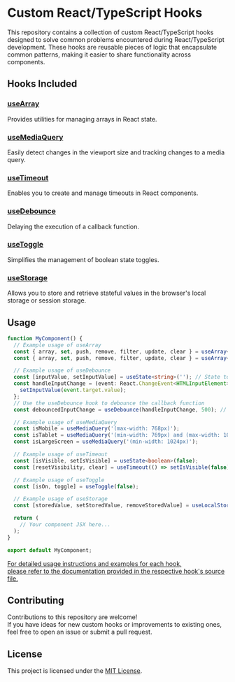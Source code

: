 # Custom React/TypeScript Hooks

This repository contains a collection of custom React/TypeScript hooks designed to solve common problems encountered during React/TypeScript development.
These hooks are reusable pieces of logic that encapsulate common patterns, making it easier to share functionality across components.

## Hooks Included

### [useArray](./src/Hooks/useArray.ts)
Provides utilities for managing arrays in React state.

### [useMediaQuery](./src/Hooks/useMediaQuery.ts)
Easily detect changes in the viewport size and tracking changes to a media query.

### [useTimeout](./src/Hooks/useTimeout.ts)
Enables you to create and manage timeouts in React components.

### [useDebounce](./src/Hooks/useDebounce.ts)
Delaying the execution of a callback function.

### [useToggle](./src/Hooks/useToggle.ts)
Simplifies the management of boolean state toggles.

### [useStorage](./src/Hooks/useStorage.ts)
Allows you to store and retrieve stateful values in the browser's local storage or session storage.

## Usage

```typescript
function MyComponent() {
  // Example usage of useArray
  const { array, set, push, remove, filter, update, clear } = useArray<number>([1, 2, 3, 4, 5, 6]);
  const { array, set, push, remove, filter, update, clear } = useArray<string>(['Hello']);

  // Example usage of useDebounce
  const [inputValue, setInputValue] = useState<string>(''); // State to hold input value
  const handleInputChange = (event: React.ChangeEvent<HTMLInputElement>) => {
    setInputValue(event.target.value);
  };
  // Use the useDebounce hook to debounce the callback function
  const debouncedInputChange = useDebounce(handleInputChange, 500); // Debounce for 500 milliseconds

  // Example usage of useMediaQuery
  const isMobile = useMediaQuery('(max-width: 768px)');
  const isTablet = useMediaQuery('(min-width: 769px) and (max-width: 1024px)');
  const isLargeScreen = useMediaQuery('(min-width: 1024px)');

  // Example usage of useTimeout
  const [isVisible, setIsVisible] = useState<boolean>(false);
  const [resetVisibility, clear] = useTimeout(() => setIsVisible(false), 3000);

  // Example usage of useToggle
  const [isOn, toggle] = useToggle(false);

  // Example usage of useStorage
  const [storedValue, setStoredValue, removeStoredValue] = useLocalStorage<string>(key1, initialValue);

  return (
    // Your component JSX here...
  );
}

export default MyComponent;
```

[For detailed usage instructions and examples for each hook,<br>please refer to the documentation provided in the respective hook's source file.](./src/Hooks)

## Contributing

Contributions to this repository are welcome!<br>
If you have ideas for new custom hooks or improvements to existing ones,<br>
feel free to open an issue or submit a pull request.

## License

This project is licensed under the [MIT License](LICENSE).
